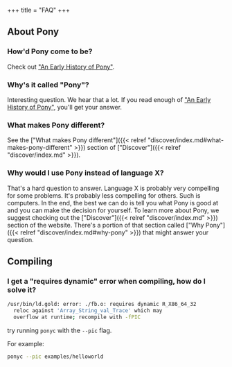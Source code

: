 +++
title = "FAQ"
+++

## About Pony

### How'd Pony come to be?

Check out ["An Early History of Pony"](https://www.ponylang.org/blog/2017/05/an-early-history-of-pony/).

### Why's it called "Pony"?

Interesting question. We hear that a lot. If you read enough of ["An Early History of Pony"](https://www.ponylang.org/blog/2017/05/an-early-history-of-pony/), you'll get your answer.

### What makes Pony different?

See the ["What makes Pony different"]({{< relref "discover/index.md#what-makes-pony-different" >}}) section of ["Discover"]({{< relref "discover/index.md" >}}).

### Why would I use Pony instead of language X?

That's a hard question to answer. Language X is probably very compelling for some problems. It's probably less compelling for others. Such is computers. In the end, the best we can do is tell you what Pony is good at and you can make the decision for yourself. To learn more about Pony, we suggest checking out the ["Discover"]({{< relref "discover/index.md" >}}) section of the website. There's a portion of that section called ["Why Pony"]({{< relref "discover/index.md#why-pony" >}}) that might answer your question.

## Compiling

### I get a "requires dynamic" error when compiling, how do I solve it?

```bash
/usr/bin/ld.gold: error: ./fb.o: requires dynamic R_X86_64_32 
  reloc against 'Array_String_val_Trace' which may 
  overflow at runtime; recompile with -fPIC
```

try running `ponyc` with the `--pic` flag.

For example:

```bash
ponyc --pic examples/helloworld
```
